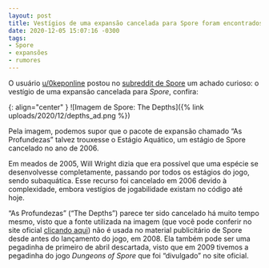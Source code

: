 ```yaml
---
layout: post
title: Vestígios de uma expansão cancelada para Spore foram encontrados no site oficial
date: 2020-12-05 15:07:16 -0300
tags:
- Spore
- expansões
- rumores
---
```

O usuário [u/0keponline](https://www.reddit.com/user/0keponline/) postou no [subreddit de Spore](https://www.reddit.com/r/Spore/comments/k2xpnz/cancelled_expansion_pack/) um achado curioso: o vestígio de uma expansão cancelada para *Spore*, confira:

{: align="center" }
![Imagem de Spore: The Depths]({% link uploads/2020/12/depths_ad.png %})

Pela imagem, podemos supor que o pacote de expansão chamado “As Profundezas” talvez trouxesse o Estágio Aquático, um estágio de Spore cancelado no ano de 2006.

Em meados de 2005, Will Wright dizia que era possível que uma espécie se desenvolvesse completamente, passando por todos os estágios do jogo, sendo subaquática. Esse recurso foi cancelado em 2006 devido à complexidade, embora vestígios de jogabilidade existam no código até hoje.

“As Profundezas” (“The Depths”) parece ter sido cancelado há muito tempo mesmo, visto que a fonte utilizada na imagem (que você pode conferir no site oficial [clicando aqui](http://www.spore.com/static/war/images/game/spd/depths_ad.png)) não é usada no material publicitário de Spore desde antes do lançamento do jogo, em 2008. Ela também pode ser uma pegadinha de primeiro de abril descartada, visto que em 2009 tivemos a pegadinha do jogo *Dungeons of Spore* que foi “divulgado” no site oficial.
